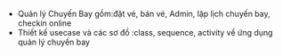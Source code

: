 + Quản lý Chuyến Bay gồm:đặt vé, bán vé, Admin, lập lịch chuyến bay, checkin online
+ Thiết kế usecase và các  sơ đồ :class, sequence, activity về ứng dụng quản lý chuyến bay
